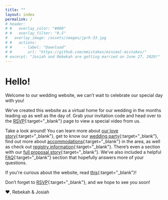 ```yaml
---
title: ""
layout: index
permalink: /
# header:
# #   overlay_color: "#000"
# #   overlay_filter: "0.5"
#   overlay_image: /assets/images/jprh-33.jpg
# #   actions:
# #     - label: "Download"
# #       url: "https://github.com/mmistakes/minimal-mistakes/"
# excerpt: "Josiah and Rebekah are getting married on June 27, 2020!"
---
```


# Hello!

Welcome to our wedding website, we can’t wait to celebrate our special day with you!

We’ve created this website as a virtual home for our wedding in the months leading up as well as the day of. Grab your invitation code and head over to the [RSVP](../rsvp){:target="_blank"} page to view a special video from us.

Take a look around! You can learn more about [our love story](../story){:target="_blank"}, get to know our [wedding party](../party){:target="_blank"}, find out more about [accommodations](../accommodations){:target="_blank"} in the area, as well as check out [registry information](../registry){:target="_blank"}. There’s even a section with our [full proposal story](../story/#theProposal){:target="_blank"}. We’ve also included a helpful [FAQ](../faq){:target="_blank"} section that hopefully answers more of your questions.

If you're curious about the website, read [this](https://rebekahandjosiah.love/meta/){:target="_blank"}!

Don’t forget to [RSVP](../rsvp){:target="_blank"}, and we hope to see you soon!

❤️, Rebekah & Josiah
